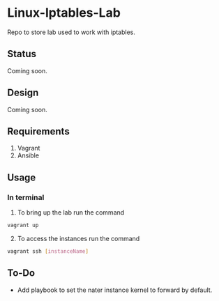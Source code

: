 # Linux-Iptables-Lab

Repo to store lab used to work with iptables.

## Status

Coming soon.

## Design

Coming soon.

## Requirements
1. Vagrant
2. Ansible

## Usage

### In terminal
1. To bring up the lab run the command
```bash
vagrant up
```
2. To access the instances run the command
```bash
vagrant ssh [instanceName]
```

## To-Do
* Add playbook to set the nater instance kernel to forward by default.
